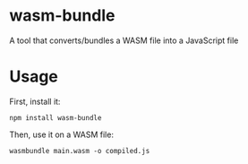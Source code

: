 # wasm-bundle
A tool that converts/bundles a WASM file into a JavaScript file

# Usage
First, install it:
```
npm install wasm-bundle
```
Then, use it on a WASM file:
```
wasmbundle main.wasm -o compiled.js
```
